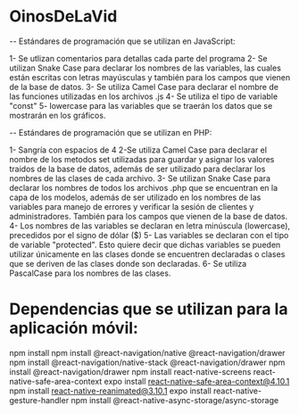 # OinosDeLaVid
-- Estándares de programación que se utilizan en JavaScript:

1- Se utlizan comentarios para detallas cada parte del programa
2- Se utilizan Snake Case para declarar los nombres de las variables, las cuales están escritas con letras mayúsculas y también para los campos que vienen de la base de datos. 
3- Se utiliza Camel Case para declarar el nombre de las funciones utilizadas en los archivos .js
4- Se utiliza el tipo de variable "const"
5- lowercase para las variables que se traerán los datos que se mostrarán en los gráficos.


-- Estándares de programación que se utilizan en PHP:

1- Sangría con espacios de 4
2-Se utiliza Camel Case para declarar el nombre de los metodos set utilizadas para guardar y asignar los valores traidos de la base de datos, además de ser utilizado para declarar los nombres de las clases de cada archivo.
3- Se utilizan Snake Case para declarar los nombres de todos los archivos .php que se encuentran en la capa de los modelos, además de ser utilizado en los nombres de las variables para manejo de errores y verificar la sesión de clientes y administradores. También para los campos que vienen de la base de datos.
4- Los nombres de las variables se declaran en letra minúscula (lowercase), precedidos por el signo de dólar ($) 
5- Las variables se declaran con el tipo de variable "protected". Esto quiere decir que dichas variables se pueden utilizar únicamente en las clases donde se encuentren declaradas o clases que se deriven de las clases donde son declaradas.
6- Se utiliza PascalCase para los nombres de las clases.

# Dependencias que se utilizan para la aplicación móvil:

npm install
npm install @react-navigation/native @react-navigation/drawer
npm install @react-navigation/native-stack @react-navigation/drawer
npm install @react-navigation/drawer
npm install react-native-screens react-native-safe-area-context
expo install react-native-safe-area-context@4.10.1
npm install react-native-reanimated@3.10.1
expo install react-native-gesture-handler
npm install @react-native-async-storage/async-storage
